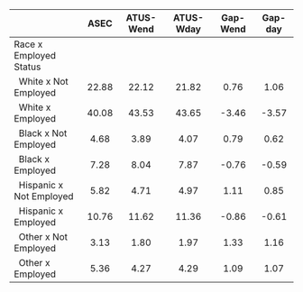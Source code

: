 
|                      |         ASEC |    ATUS-Wend |    ATUS-Wday |     Gap-Wend |      Gap-day |
| -------------------- | :----------: | :----------: | :----------: | :----------: | :----------: |
| Race x Employed Status |              |              |              |              |              |
| &nbsp;&nbsp;White x Not Employed |        22.88 |        22.12 |        21.82 |         0.76 |         1.06 |
| &nbsp;&nbsp;White x Employed |        40.08 |        43.53 |        43.65 |        -3.46 |        -3.57 |
| &nbsp;&nbsp;Black x Not Employed |         4.68 |         3.89 |         4.07 |         0.79 |         0.62 |
| &nbsp;&nbsp;Black x Employed |         7.28 |         8.04 |         7.87 |        -0.76 |        -0.59 |
| &nbsp;&nbsp;Hispanic x Not Employed |         5.82 |         4.71 |         4.97 |         1.11 |         0.85 |
| &nbsp;&nbsp;Hispanic x Employed |        10.76 |        11.62 |        11.36 |        -0.86 |        -0.61 |
| &nbsp;&nbsp;Other x Not Employed |         3.13 |         1.80 |         1.97 |         1.33 |         1.16 |
| &nbsp;&nbsp;Other x Employed |         5.36 |         4.27 |         4.29 |         1.09 |         1.07 |

